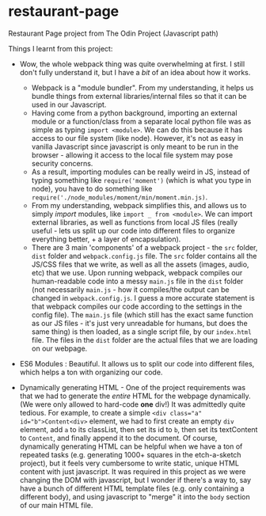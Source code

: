 # restaurant-page

Restaurant Page project from The Odin Project (Javascript path)

Things I learnt from this project:

- Wow, the whole webpack thing was quite overwhelming at first. I still don't fully understand it, but I have a _bit_ of an idea about how it works.

  - Webpack is a "module bundler". From my understanding, it helps us bundle things from external libraries/internal files so that it can be used in our Javascript.
  - Having come from a python background, importing an external module or a function/class from a separate local python file was as simple as typing `import <module>`. We can do this because it has access to our file system (like node). However, it's not as easy in vanilla Javascript since javascript is only meant to be run in the browser - allowing it access to the local file system may pose security concerns.
  - As a result, importing modules can be really weird in JS, instead of typing something like `require('moment')` (which is what you type in node), you have to do something like `require('./node_modules/moment/min/moment.min.js)`.
  - From my understanding, webpack simplifies this, and allows us to simply _import_ modules, like `import _ from <module>`. We can import external libraries, as well as functions from local JS files (really useful - lets us split up our code into different files to organize everything better, + a layer of encapsulation).
  - There are 3 main 'components' of a webpack project - the `src` folder, `dist` folder and `webpack.config.js` file. The `src` folder contains all the JS/CSS files that we write, as well as all the assets (images, audio, etc) that we use. Upon running webpack, webpack compiles our human-readable code into a messy `main.js` file in the `dist` folder (not necessarily `main.js` - how it compiles/the output can be changed in `webpack.config.js`. I guess a more accurate statement is that webpack compiles our code according to the settings in the config file). The `main.js` file (which still has the exact same function as our JS files - it's just very unreadable for humans, but does the same thing) is then loaded, as a single script file, by our `index.html` file. The files in the `dist` folder are the actual files that we are loading on our webpage.

- ES6 Modules : Beautiful. It allows us to split our code into different files, which helps a ton with organizing our code.

- Dynamically generating HTML - One of the project requirements was that we had to generate the _entire_ HTML for the webpage dynamically. (We were only allowed to hard-code **one** div!) It was admittedly quite tedious. For example, to create a simple `<div class="a" id="b">Content<div>` element, we had to first create an empty `div` element, add `a` to its classList, then set its id to `b`, then set its textContent to `Content`, and finally append it to the document. Of course, dynamically generating HTML can be helpful when we have a ton of repeated tasks (e.g. generating 1000+ squares in the etch-a-sketch project), but it feels very cumbersome to write static, unique HTML content with just javascript. It was required in this project as we were changing the DOM with javascript, but I wonder if there's a way to, say have a bunch of different HTML template files (e.g. only containing a different body), and using javascript to "merge" it into the `body` section of our main HTML file.
